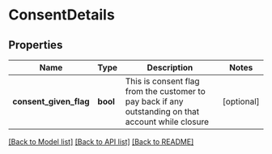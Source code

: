 # ConsentDetails

## Properties
Name | Type | Description | Notes
------------ | ------------- | ------------- | -------------
**consent_given_flag** | **bool** | This is consent flag from the customer to pay back if any outstanding on that account while closure | [optional] 

[[Back to Model list]](../README.md#documentation-for-models) [[Back to API list]](../README.md#documentation-for-api-endpoints) [[Back to README]](../README.md)

